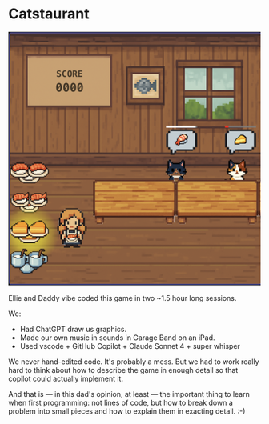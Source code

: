 # Catstaurant

![Screenshot](./public/img/screenshot.png)

Ellie and Daddy vibe coded this game in two ~1.5 hour long sessions.

We:

- Had ChatGPT draw us graphics.
- Made our own music in sounds in Garage Band on an iPad.
- Used vscode + GitHub Copilot + Claude Sonnet 4 + super whisper

We never hand-edited code. It's probably a mess. But we had to work really hard
to think about how to describe the game in enough detail so that copilot could
actually implement it.

And that is &mdash; in this dad's opinion, at least &mdash; the important thing
to learn when first programming: not lines of code, but how to break down a
problem into small pieces and how to explain them in exacting detail. :-)
